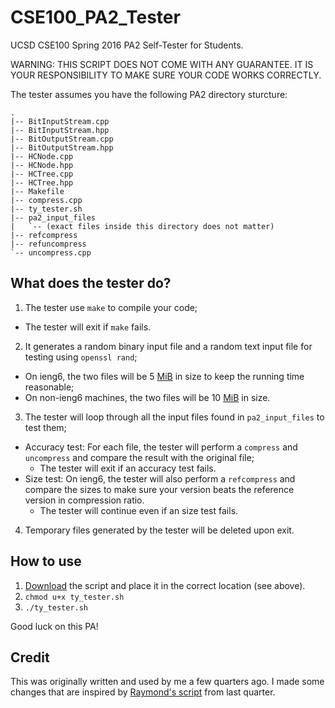# CSE100_PA2_Tester
UCSD CSE100 Spring 2016 PA2 Self-Tester for Students. 

WARNING: THIS SCRIPT DOES NOT COME WITH ANY GUARANTEE. IT IS YOUR RESPONSIBILITY TO MAKE SURE YOUR CODE WORKS CORRECTLY. 

The tester assumes you have the following PA2 directory sturcture: 
```
.
|-- BitInputStream.cpp
|-- BitInputStream.hpp
|-- BitOutputStream.cpp
|-- BitOutputStream.hpp
|-- HCNode.cpp
|-- HCNode.hpp
|-- HCTree.cpp
|-- HCTree.hpp
|-- Makefile
|-- compress.cpp
|-- ty_tester.sh
|-- pa2_input_files
|   `-- (exact files inside this directory does not matter)
|-- refcompress
|-- refuncompress
`-- uncompress.cpp
```

##  What does the tester do?
1. The tester use `make` to compile your code;
  * The tester will exit if `make` fails.
2. It generates a random binary input file and a random text input file for testing using `openssl rand`;
  * On ieng6, the two files will be 5 [MiB](https://en.wikipedia.org/wiki/Mebibyte) in size to keep the running time reasonable;
  * On non-ieng6 machines, the two files will be 10 [MiB](https://en.wikipedia.org/wiki/Mebibyte) in size.
3. The tester will loop through all the input files found in `pa2_input_files` to test them;
  * Accuracy test: For each file, the tester will perform a `compress` and `uncompress` and compare the result with the original file;
    * The tester will exit if an accuracy test fails. 
  * Size test: On ieng6, the tester will also  perform a `refcompress` and compare the sizes to make sure your version beats the reference version in compression ratio. 
    * The tester will continue even if an size test fails. 
4. Temporary files generated by the tester will be deleted upon exit. 

## How to use
1. [Download](https://github.com/tommyang/CSE100_PA2_Tester/raw/master/ty_tester.sh) the script and place it in the correct location (see above). 
2. `chmod u+x ty_tester.sh`
3. `./ty_tester.sh`

Good luck on this PA!

## Credit

This was originally written and used by me a few quarters ago. I made some changes that are inspired by [Raymond's script](https://github.com/cwscx/cse100_pa2_raymond_test) from last quarter. 
